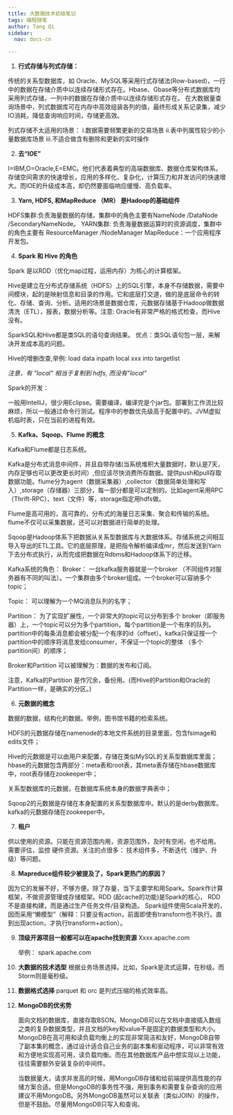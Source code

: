 ```yaml
---
title: 大数据技术初级笔记
tags: 编程随笔
author: Tang Qi
sidebar:
  nav: docs-cn

---
```


1. **行式存储与列式存储：**

传统的关系型数据库，如 Oracle、MySQL等采用行式存储法(Row-based)，一行中的数据在存储介质中以连续存储形式存在。Hbase、Gbase等分布式数据库均采用列式存储，一列中的数据在存储介质中以连续存储形式存在。 在大数据量查询场景中，列式数据库可在内存中高效组装各列的值，最终形成关系记录集，减少IO消耗，降低查询响应时间，存储更高效。

列式存储不太适用的场景：
	i.数据需要频繁更新的交易场景
	ii.表中列属性较少的小量数据库场景
	iii.不适合做含有删除和更新的实时操作

<!--more-->

2. **去“IOE”**

I=IBM,O=Oracle,E=EMC。他们代表着典型的高端数据库、数据仓库架构体系。存储空间需求的快速增长，应用的多样化、复杂化，计算压力和并发访问的快速增大。而IOE的升级成本高，却仍然要面临响应缓慢、高负载率。



3. **Yarn, HDFS, 和MapReduce （MR） 是Hadoop的基础组件**

HDFS集群:负责海量数据的存储，集群中的角色主要有NameNode /DataNode /SecondaryNameNode。
YARN集群: 负责海量数据运算时的资源调度，集群中的角色主要有 ResourceManager /NodeManager
MapReduce：一个应用程序开发包。



4. **Spark 和 Hive 的角色**

Spark 是以RDD（优化map过程，运用内存）为核心的计算框架。

Hive是建立在分布式存储系统（HDFS）上的SQL引擎，本身不存储数据，需要中间模块，起的是映射信息和目录的作用。它和底层打交道，做的是底层命令的转化、存储、查询、分析。适用的场景是数据仓库，元数据存储基于Hadoop做数据清洗（ETL），报表，数据分析等。注意: Oracle有非常严格的格式检查，而Hive没有。

SparkSQL和Hive都是类SQL的语句查询结果。 优点：类SQL语句包一层，来解决开发成本高的问题。

Hive的增删改查,举例:  load data inpath local xxx into targetlist

*注意，有 "local" 相当于复制到 hdfs, 而没有”local”*

Spark的开发：

一般用IntelliJ，很少用Eclipse。需要编译，编译完是个jar包。部署到工作流比较麻烦，所以一般通过命令行测试。程序中的参数优先级高于配置中的。JVM虚拟机临时表，只在当前的进程有效。



5. **Kafka、Sqoop、Flume 的概念**

Kafka和Flume都是日志系统。

Kafka是分布式消息中间件，并且自带存储(当系统堆积大量数据时，默认是7天，内存足够也可以更改更长时间）,但应该尽快消费所存数据。提供push和pull存取数据功能。flume分为agent（数据采集器）,collector（数据简单处理和写入）,storage（存储器）三部分，每一部分都是可以定制的。比如agent采用RPC（Thrift-RPC）、text（文件）等，storage指定用hdfs做。

Flume是高可用的，高可靠的，分布式的海量日志采集、聚合和传输的系统。flume不仅可以采集数据，还可以对数据进行简单的处理。

Sqoop是Hadoop体系下把数据从关系型数据库与大数据体系。存储系统之间相互导入导出的ETL工具。它的底层原理，是把指令解析编译成mr，然后发送到Yarn下去分布式执行，从而完成把数据在Rdbms和Hadoop体系下的迁移。

Kafka系统的角色：
Broker：
一台kafka服务器就是一个broker （不同组件对服务器有不同的叫法）。一个集群由多个broker组成。一个broker可以容纳多个topic；

Topic：
可以理解为一个MQ消息队列的名字；

Partition：
为了实现扩展性，一个非常大的topic可以分布到多个 broker（即服务器）上，一个topic可以分为多个partition，每个partition是一个有序的队列。partition中的每条消息都会被分配一个有序的id（offset）。kafka只保证按一个partition中的顺序将消息发给consumer，不保证一个topic的整体 （多个partition间）的顺序；

Broker和Partition 可以被理解为：数据的发布和订阅。

注意，Kafka的Partition 是作冗余，备份用。(而Hive的Partition和Oracle的Partition一样，是确实的分区。)



6. **元数据的概念**


数据的数据，结构化的数据。举例，图书馆书籍的检索系统。

HDFS的元数据存储在namenode的本地文件系统的目录里面，包含fsimage和edits文件；

Hive的元数据是可以由用户来配置，存储在类似MySQL的关系型数据库里面；
hbase的元数据包含两部分：meta表和root表，其meta表存储在hbase数据库中，root表存储在zookeeper中；

关系型数据库的元数据，在数据库系统本身的数据字典表中；

Sqoop2的元数据是存储在本身配置的关系型数据库中。默认的是derby数据库。
kafka的元数据存储在zookeeper中。



7. **租户**

供以使用的资源。只能在资源范围内用，资源范围外，及时有空闲，也不给用。 需要评估，监控 硬件资源。关注的点很多： 技术组件多，不断迭代（维护、升级）等问题。



8. **Mapreduce组件较少被提及了，Spark更热门的原因？**

因为它的发展不好，不够方便。除了存量，当下主要学和用Spark。Spark作计算框架，不做资源管理或存储框架。RDD (起cache的功能)是Spark的核心， RDD 不是直接构建，而是通过生产任务文件/目录构造。 Spark组件使用Scala开发的，因而采用“懒模型”（解释：只要没有action，前面即使有transform也不执行。直到出现action，才执行transform+action）。



9. **顶级开源项目一般都可以在apache找到资源**
   Xxxx.apache.com

   举例： spark.apache.com



10. **大数据的技术选型**
    根据业务场景选择。比如，Spark是流式运算，在秒级。而Storm则是毫秒级。



11. **数据格式选择**
    parquet 和 orc  是列式压缩的格式效率高。

    

12. **MongoDB的优劣势**

    面向文档的数据库，直接存取BSON。MongoDB可以在文档中直接插入数组之类的复杂数据类型，并且文档的key和value不是固定的数据类型和大小。MongoDB在高可用和读负载均衡上的实现非常简洁和友好，MongoDB自带了副本集的概念，通过设计适合自己业务的副本集和驱动程序，可以非常有效和方便地实现高可用，读负载均衡。而在其他数据库产品中想实现以上功能，往往需要额外安装复杂的中间件。

    当数据量大，请求并发高的时候，用MongoDB存储和给前端提供高性能的存储方案合适。但是MongoDB的事务性不强，用到事务和需要复杂查询的应用建议不用MongoDB。另外MongoDB虽然可以关联表（类似JOIN）的操作，但是不鼓励。尽量用MongoDB只写入和查询。

    